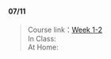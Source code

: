 #### 07/11       
> Course link：[Week 1-2](http://peculab.org/2019/07/10/108-全國夏季學院-7-11-class-2/)      
> In Class:  
> At Home:
